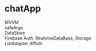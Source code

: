 # chatApp
MVVM  
safeArgs  
DataStore  
Firebase Auth, RealtimeDataBase, Storage  
ListAdapter diffutil
